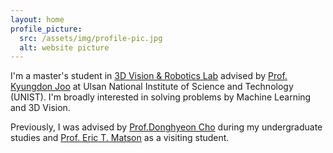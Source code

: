 ```yaml
---
layout: home
profile_picture:
  src: /assets/img/profile-pic.jpg
  alt: website picture
---
```


<p>
  I'm a master's student in <a href="https://unist.info/">3D Vision & Robotics Lab</a> advised by <a href="https://scholar.google.co.kr/citations?user=hNxIPzMAAAAJ&hl=ko">Prof. Kyungdon Joo</a> at Ulsan National Institute of Science and Technology (UNIST). I'm broadly interested in solving problems by Machine Learning and 3D Vision. 
  
  Previously, I was advised by <a href="https://scholar.google.com/citations?user=zj-NER4AAAAJ&hl=ko">Prof.Donghyeon Cho</a> during my undergraduate studies and <a href="https://scholar.google.com/citations?user=SY_I6OMAAAAJ&hl=en">Prof. Eric T. Matson</a> as a visiting student. 
</p>
